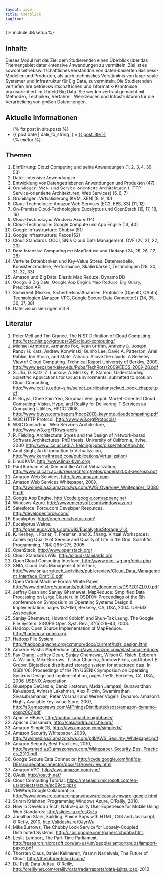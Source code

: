 ```yaml
---
layout: page
title: Überblick
tagline: 
---
```

{% include JB/setup %}


## Inhalte

Dieses Modul hat das Ziel dem Studierenden einen Überblick über das Themengebiet daten-intensive Anwendungen 
zu vermitteln. Ziel ist es sowohl  betriebswirtschaftliches Verständnis von daten-basierten Business-
Modellen und Produkten, als auch technisches Verständnis von large-scale Systemen und Infrastruktur für Big 
Data, zu vermitteln. Die Studierenden vertiefen ihre betriebswirtschaftlichen und Informatik-Kenntnisse 
praxisorientiert im Umfeld Big Data. Sie werden vertraut gemacht mit Methoden, Techniken, Verfahren, 
Werkzeugen und Infrastrukturen für die Verarbeitung von großen Datenmengen.

    
## Aktuelle Informationen


<ul class="posts">
  {% for post in site.posts %}
    <li><span>{{ post.date | date_to_string }}</span> &raquo; <a href="{{ BASE_PATH }}{{ post.url }}">{{ post.title }}</a></li>
  {% endfor %}
</ul>


## Themen

1. Einführung: Cloud Computing und seine Anwendungen (1, 2, 3, 4, 39, 53)
1. Daten-intensive Anwendungen
1. Entwicklung von Datengetriebenen Anwendungen und Produkten (47)
1. Grundlagen: Web- und Service-orientierte Architekturen (HTTP, Service-orientierte Architekturen, Web Services) (5, 6, 7)
1. Grundlagen: Virtualisierung (KVM, XEN) (8, 9, 10)
1. Cloud-Technologie: Amazon Web Services (EC2, EBS, S3) (11, 12)
1. On-Premise Cloud-Technologien: Eucalyptus und OpenStack (16, 17, 18, 19)
1. Cloud-Technologie: Windows Azure (14)
1. Cloud-Technologie: Google Compute und App Engine (13, 40)
1. Google Infrastructure: Chubby (51)
1. Google Infrastructure: Paxos (52)
1. Cloud Standards: OCCI, SNIA Cloud Data Management, OVF (20, 21, 22, 23)
1. Data-Intensive Computing mit MapReduce und Hadoop (24, 25, 26, 27, 28)
1. Verteilte Datenbanken und Key-Value Stores: Datenmodelle, Konsistenzmodelle, Performance, Skalierbarkeit, Technologien (29, 30, 31, 32, 33)
1. Amazon und Big Data: Elastic Map Reduce, Dynamo DB
1. Google & Big Data: Google App Engine Map Reduce, Big Query, Prediction API
1. Sicherheit (Risiken, Sicherheitsmaßnahmen, Protokolle (OpenID, OAuth), Technologien (Amazon VPC, Google Secure Data Connector)) (34, 35, 36, 37, 38)
1. Datenvisualisierungen mit R


## Literatur

1. Peter Mell and Tim Grance. The NIST Definition of Cloud Computing, <http://csrc.nist.gov/groups/SNS/cloud-computing/>
1. Michael Armbrust, Armando Fox, Rean Griffith, Anthony D. Joseph, Randy H. Katz, Andrew Konwinski, Gunho Lee, David A. Patterson, Ariel Rabkin, Ion Stoica, and Matei Zaharia. Above the clouds: A Berkeley View of Cloud Computing. Technical Report University of Berkley, 2009, <http://www.eecs.berkeley.edu/Pubs/TechRpts/2009/EECS-2009-28.pdf>
1. S. Jha, D. Katz, A. Luckow, A. Merzky, K. Stamou, Understanding Scientific Applications for Cloud Environments, submitted to book on Cloud Computing, <http://www.cct.lsu.edu/~sjha/select_publications/cloud_book_chapter.pdf>
1. R. Buyya, Chee Shin Yeo, Srikumar Venugopal. Market-Oriented Cloud Computing: Vision, Hype, and Reality for Delivering IT Services as Computing Utilities, HPCC 2008, <http://www.buyya.com/papers/hpcc2008_keynote_cloudcomputing.pdf>
1. W3C HTTP Protocol, <http://www.w3.org/Protocols/>
1. W3C Consortium. Web Services Architecture, <http://www.w3.org/TR/ws-arch/>
1. R. Fielding. Architectural Styles and the Design of Network-based Software Architectures. PhD thesis, University of California, Irvine, 2000, <http://www.ics.uci.edu/~fielding/pubs/dissertation/top.htm>
1. Amit Singh, An Introduction to Virtualization, <http://www.kernelthread.com/publications/virtualization/>
1. Linux KVM, http://www.linux-kvm.org/
1. Paul Barham et al. Xen and the Art of Virtualization, <http://www.cl.cam.ac.uk/research/srg/netos/papers/2003-xensosp.pdf>
1. Amazon Web Services, <http://aws.amazon.com>
1. Amazon Web Services Whitepaper, 2009, <http://awsmedia.s3.amazonaws.com/AWS_Overview_Whitepaper_120809.pdf>
1. Google App Engine. <http://code.google.com/appengine/>
1. Windows Azure. <http://www.microsoft.com/windowsazure/>
1. Salesforce: Force.com Developer Resources, <http://developer.force.com/>
1. Eucalyptus. <http://open.eucalyptus.com/>
1. Eucalyptus Walrus. <http://open.eucalyptus.com/wiki/EucalyptusStorage_v1.4> 
1. K. Keahey, I. Foster, T. Freeman, and X. Zhang. Virtual Workspaces: Achieving Quality of Service and Quality of Life in the Grid. Scientific Programming, 13(4):265–275, 2005.
1. OpenStack, <http://www.openstack.org/>
1. Cloud Standards Wiki, <http://cloud-standards.org>
1. Open Cloud Computing Interface, <http://www.occi-wg.org/doku.php>
1. SNIA, Cloud Data Management Interface, <http://www.snia.org/tech_activities/publicreview/Cloud_Data_Management_Interface_Draft1.0.pdf>
1. Open Virtual Machine Format White Paper, <http://www.dmtf.org/standards/published_documents/DSP2017_1.0.0.pdf>
1. Jeffrey Dean and Sanjay Ghemawat. MapReduce: Simplified Data Processing on Large Clusters. In OSDI’04: Proceedings of the 6th conference on Symposium on Operating Systems Design & Implementation, pages 137–150, Berkeley, CA, USA, 2004. USENIX  Association.
1. Sanjay Ghemawat, Howard Gobioff, and Shun-Tak Leung. The Google File System. SIGOPS Oper. Syst. Rev., 37(5):29–43, 2003.
1. Hadoop: Open Source Implementation of MapReduce. <http://hadoop.apache.org/>
1. Hadoop File System. <http://hadoop.apache.org/common/docs/current/hdfs_design.html>
1. Amazon Elastic MapReduce. <http://aws.amazon.com/elasticmapreduce/>
1. Fay Chang, Jeffrey Dean, Sanjay Ghemawat, Wilson C. Hsieh, Deborah A. Wallach, Mike Burrows, Tushar Chandra, Andrew Fikes, and Robert E. Gruber. Bigtable: a distributed storage system for structured data. In OSDI ’06: Proceedings of the 7th USENIX Symposium on Operating Systems Design and Implementation, pages 15–15, Berkeley, CA, USA, 2006. USENIX Association
1. Giuseppe DeCandia, Deniz Hastorun, Madan Jampani, Gunavardhan Kakulapati, Avinash Lakshman, Alex Pilchin, Swaminathan Sivasubramanian, Peter Vosshall and Werner Vogels. Dynamo: Amazon’s Highly Available Key-value Store, 2007, <http://s3.amazonaws.com/AllThingsDistributed/sosp/amazon-dynamo-sosp2007.pdf>
1. Apache HBase, <http://hadoop.apache.org/hbase/>
1. Apache Cassandra, <http://cassandra.apache.org/>
1. Amazon SimpleDB, <http://aws.amazon.com/simpledb/>
1. Amazon Security Whitepaper, 2009, <http://awsmedia.s3.amazonaws.com/pdf/AWS_Security_Whitepaper.pdf>
1. Amazon Security Best Practices, 2010, <http://awsmedia.s3.amazonaws.com/Whitepaper_Security_Best_Practices_2010.pdf>
1. Google Secure Data Connector, <http://code.google.com/intl/de-DE/securedataconnector/docs/1.0/overview.html>
1. Amazon VPC, <http://aws.amazon.com/vpc/>
1. OAuth, <http://oauth.net/>
1. Cloud Computing Tutorial. <https://research.microsoft.com/en-us/projects/azure/sc09cc.ppsx>
1. VMWare/Google Collaboration. <http://www.vmware.com/company/news/releases/vmware-google.html>
1. Sriram Krishnan, Programming Windows Azure, O'Reilly, 2010.
1. How to Develop a Rich, Native-quality User Experience for Mobile Using Web Standards: <http://slidesha.re/csGs3u>
1. Jonathan Stark, Building iPhone Apps with HTML, CSS and Javascript, O'Reilly, 2010, <http://slidesha.re/9JyrWu>
1. Mike Burrows, The Chubby Lock Service for Loosely-Coupled Distributed Systems, <http://labs.google.com/papers/chubby.html>
1. Leslie Lamport, The Part-Time Parliament, <http://research.microsoft.com/en-us/um/people/lamport/pubs/lamport-paxos.pdf>
1. Thorsten Claus, Daniel Kellmereit, Yasmin Narielvala, The Future of Cloud, <http://thefutureofcloud.com/>
1. DJ Patil, Data Jujitsu, O'Reilly, <http://oreillynet.com/oreilly/data/radarreports/data-jujitsu.csp>, 2012

